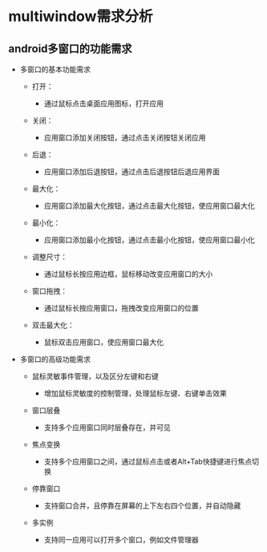 # multiwindow需求分析

## android多窗口的功能需求

  - 多窗口的基本功能需求
    - 打开：
    
      - 通过鼠标点击桌面应用图标，打开应用
    - 关闭：
      - 应用窗口添加关闭按钮，通过点击关闭按钮关闭应用
    - 后退：
      - 应用窗口添加后退按钮，通过点击后退按钮后退应用界面
    - 最大化：
      - 应用窗口添加最大化按钮，通过点击最大化按钮，使应用窗口最大化
    - 最小化：
      - 应用窗口添加最小化按钮，通过点击最小化按钮，使应用窗口最小化
    - 调整尺寸：
      - 通过鼠标长按应用边框，鼠标移动改变应用窗口的大小
    - 窗口拖拽：
      - 通过鼠标长按应用窗口，拖拽改变应用窗口的位置
    - 双击最大化：
      - 鼠标双击应用窗口，使应用窗口最大化
    
  - 多窗口的高级功能需求
    - 鼠标灵敏事件管理，以及区分左键和右键
    
      - 增加鼠标灵敏度的控制管理，处理鼠标左键、右键单击效果
    - 窗口层叠
      - 支持多个应用窗口同时层叠存在，并可见
    - 焦点变换
      - 支持多个应用窗口之间，通过鼠标点击或者Alt+Tab快捷键进行焦点切换
    - 停靠窗口
      - 支持窗口合并，且停靠在屏幕的上下左右四个位置，并自动隐藏
    - 多实例
      - 支持同一应用可以打开多个窗口，例如文件管理器
